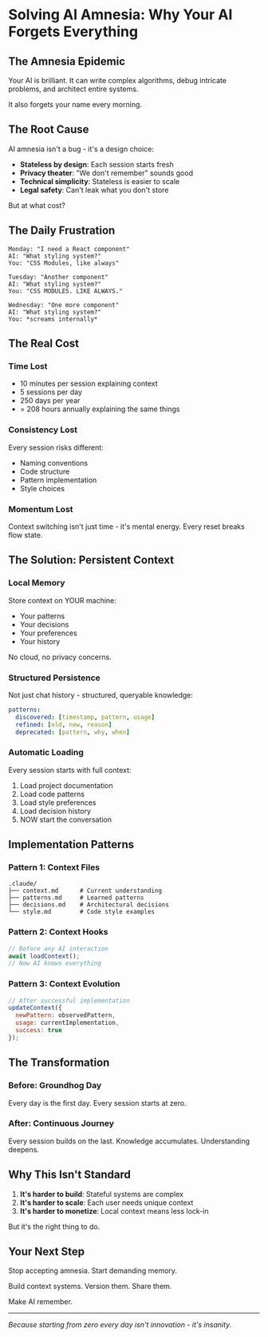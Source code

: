 # Solving AI Amnesia: Why Your AI Forgets Everything

## The Amnesia Epidemic

Your AI is brilliant. It can write complex algorithms, debug intricate problems, and architect entire systems.

It also forgets your name every morning.

## The Root Cause

AI amnesia isn't a bug - it's a design choice:
- **Stateless by design**: Each session starts fresh
- **Privacy theater**: "We don't remember" sounds good
- **Technical simplicity**: Stateless is easier to scale
- **Legal safety**: Can't leak what you don't store

But at what cost?

## The Daily Frustration

```
Monday: "I need a React component"
AI: "What styling system?"
You: "CSS Modules, like always"

Tuesday: "Another component"
AI: "What styling system?"
You: "CSS MODULES. LIKE ALWAYS."

Wednesday: "One more component"
AI: "What styling system?"
You: *screams internally*
```

## The Real Cost

### Time Lost
- 10 minutes per session explaining context
- 5 sessions per day
- 250 days per year
- = 208 hours annually explaining the same things

### Consistency Lost
Every session risks different:
- Naming conventions
- Code structure
- Pattern implementation
- Style choices

### Momentum Lost
Context switching isn't just time - it's mental energy. Every reset breaks flow state.

## The Solution: Persistent Context

### Local Memory
Store context on YOUR machine:
- Your patterns
- Your decisions
- Your preferences
- Your history

No cloud, no privacy concerns.

### Structured Persistence
Not just chat history - structured, queryable knowledge:
```yaml
patterns:
  discovered: [timestamp, pattern, usage]
  refined: [old, new, reason]
  deprecated: [pattern, why, when]
```

### Automatic Loading
Every session starts with full context:
1. Load project documentation
2. Load code patterns
3. Load style preferences
4. Load decision history
5. NOW start the conversation

## Implementation Patterns

### Pattern 1: Context Files
```
.claude/
├── context.md      # Current understanding
├── patterns.md     # Learned patterns
├── decisions.md    # Architectural decisions
└── style.md        # Code style examples
```

### Pattern 2: Context Hooks
```javascript
// Before any AI interaction
await loadContext();
// Now AI knows everything
```

### Pattern 3: Context Evolution
```javascript
// After successful implementation
updateContext({
  newPattern: observedPattern,
  usage: currentImplementation,
  success: true
});
```

## The Transformation

### Before: Groundhog Day
Every day is the first day. Every session starts at zero.

### After: Continuous Journey
Every session builds on the last. Knowledge accumulates. Understanding deepens.

## Why This Isn't Standard

1. **It's harder to build**: Stateful systems are complex
2. **It's harder to scale**: Each user needs unique context
3. **It's harder to monetize**: Local context means less lock-in

But it's the right thing to do.

## Your Next Step

Stop accepting amnesia. Start demanding memory.

Build context systems. Version them. Share them.

Make AI remember.

---

*Because starting from zero every day isn't innovation - it's insanity.*